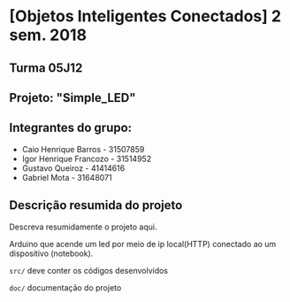 # [Objetos Inteligentes Conectados] 2 sem. 2018

## Turma 05J12
## Projeto: "Simple_LED"
## Integrantes do grupo:

* Caio Henrique Barros - 31507859 
* Igor Henrique Francozo - 31514952
* Gustavo Queiroz - 41414616
* Gabriel Mota - 31648071

## Descrição resumida do projeto

Descreva resumidamente o projeto aqui.

Arduino que acende um led por meio de ip local(HTTP) conectado ao um dispositivo (notebook).


`src/` deve conter os códigos desenvolvidos

`doc/` documentação do projeto
